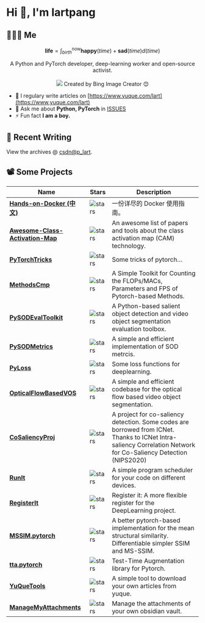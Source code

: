 # Hi 👋, I'm lartpang

## 🧑‍🤝‍🧑 Me

$$
\textbf{life} = \int_{birth}^{now} \mathbf{happy}(time) + \mathbf{sad}(time) d(time)
$$

<p align="center">
  A Python and PyTorch developer, deep-learning worker and open-source activist.
  <br /><br />
  <img src="https://github.com/lartpang/lartpang/assets/26847524/ece631d5-0140-4c1d-8211-0d8256cff84a" />
  Created by Bing Image Creator 😊
</p>

* 📝 I regulary write articles on [https://www.yuque.com/lart](https://www.yuque.com/lart)
* 💬 Ask me about **Python, PyTorch** in [ISSUES](https://github.com/lartpang/lartpang/issues)
* ⚡ Fun fact **I am a boy.**

## 📝 Recent Writing

<!-- writing starts -->

<!-- writing ends -->

View the archives @ [csdn@p_lart](https://blog.csdn.net/p_lart).

## 📽️ Some Projects

| Name                                                                                         | Stars                                                                               | Description                                                                                                                                                      |
| -------------------------------------------------------------------------------------------- | ----------------------------------------------------------------------------------- | ---------------------------------------------------------------------------------------------------------------------------------------------------------------- |
| [**Hands-on-Docker (中文)**](https://github.com/lartpang/Hands-on-Docker)                    | ![stars](https://img.shields.io/github/stars/lartpang/Hands-on-Docker)              | 一份详尽的 Docker 使用指南。                                                                                                                                     |
| [**Awesome-Class-Activation-Map**](https://github.com/lartpang/awesome-class-activation-map) | ![stars](https://img.shields.io/github/stars/lartpang/awesome-class-activation-map) | An awesome list of papers and tools about the class activation map (CAM) technology.                                                                             |
| [**PyTorchTricks**](https://github.com/lartpang/PyTorchTricks)                               | ![stars](https://img.shields.io/github/stars/lartpang/PyTorchTricks)                | Some tricks of pytorch…                                                                                                                                          |
| [**MethodsCmp**](https://github.com/lartpang/MethodsCmp)                                     | ![stars](https://img.shields.io/github/stars/lartpang/MethodsCmp)                   | A Simple Toolkit for Counting the FLOPs/MACs, Parameters and FPS of Pytorch-based Methods.                                                                       |
| [**PySODEvalToolkit**](https://github.com/lartpang/PySODEvalToolkit)                         | ![stars](https://img.shields.io/github/stars/lartpang/PySODEvalToolkit)             | A Python-based salient object detection and video object segmentation evaluation toolbox.                                                                        |
| [**PySODMetrics**](https://github.com/lartpang/PySODMetrics)                                 | ![stars](https://img.shields.io/github/stars/lartpang/PySODMetrics)                 | A simple and efficient implementation of SOD metrcis.                                                                                                            |
| [**PyLoss**](https://github.com/lartpang/PyLoss)                                             | ![stars](https://img.shields.io/github/stars/lartpang/PyLoss)                       | Some loss functions for deeplearning.                                                                                                                            |
| [**OpticalFlowBasedVOS**](https://github.com/lartpang/OpticalFlowBasedVOS)                   | ![stars](https://img.shields.io/github/stars/lartpang/OpticalFlowBasedVOS)          | A simple and efficient codebase for the optical flow based video object segmentation.                                                                            |
| [**CoSaliencyProj**](https://github.com/lartpang/CoSaliencyProj)                             | ![stars](https://img.shields.io/github/stars/lartpang/CoSaliencyProj)               | A project for co-saliency detection. Some codes are borrowed from ICNet. Thanks to ICNet Intra-saliency Correlation Network for Co-Saliency Detection (NIPS2020) |
| [**RunIt**](https://github.com/lartpang/RunIt)                                               | ![stars](https://img.shields.io/github/stars/lartpang/RunIt)                        | A simple program scheduler for your code on different devices.                                                                                                   |
| [**RegisterIt**](https://github.com/lartpang/RegisterIt)                                     | ![stars](https://img.shields.io/github/stars/lartpang/RegisterIt)                   | Register it: A more flexible register for the DeepLearning project.                                                                                              |
| [**MSSIM.pytorch**](https://github.com/lartpang/MSSIM.pytorch)                               | ![stars](https://img.shields.io/github/stars/lartpang/MSSIM.pytorch)                | A better pytorch-based implementation for the mean structural similarity. Differentiable simpler SSIM and MS-SSIM.                                               |
| [**tta.pytorch**](https://github.com/lartpang/tta.pytorch)                                   | ![stars](https://img.shields.io/github/stars/lartpang/tta.pytorch)                  | Test-Time Augmentation library for Pytorch.                                                                                                                      |
| [**YuQueTools**](https://github.com/lartpang/YuQueTools)                                     | ![stars](https://img.shields.io/github/stars/lartpang/YuQueTools)                   | A simple tool to download your own articles from yuque.                                                                                                          |
| [**ManageMyAttachments**](https://github.com/lartpang/ManageMyAttachments)                   | ![stars](https://img.shields.io/github/stars/lartpang/ManageMyAttachments)          | Manage the attachments of your own obsidian vault.                                                                                                               |
